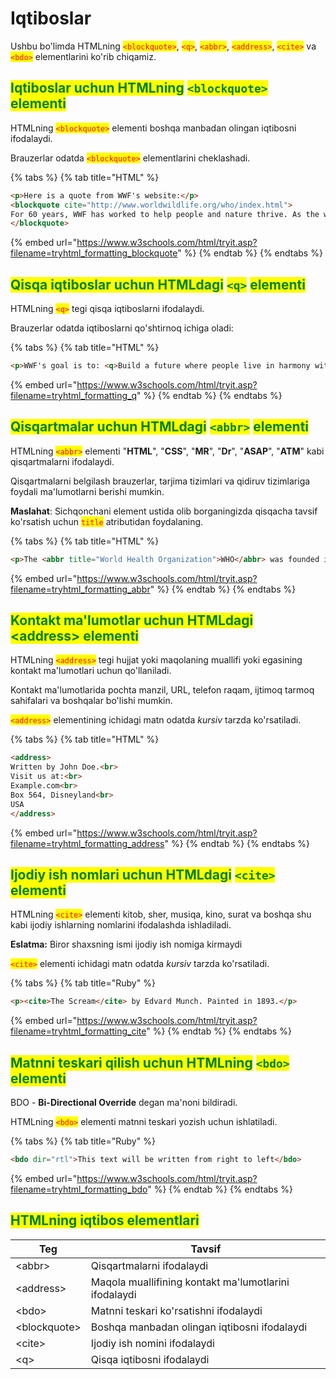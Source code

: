 # Iqtiboslar

Ushbu bo'limda HTMLning <mark style="color:red;">`<blockquote>`</mark>, <mark style="color:red;">`<q>`</mark>, <mark style="color:red;">`<abbr>`</mark>, <mark style="color:red;">`<address>`</mark>, <mark style="color:red;">`<cite>`</mark> va <mark style="color:red;">`<bdo>`</mark> elementlarini ko'rib chiqamiz.

## <mark style="color:green;">Iqtiboslar uchun HTMLning</mark> <mark style="color:green;">`<blockquote>`</mark> <mark style="color:green;">elementi</mark>

HTMLning <mark style="color:red;">`<blockquote>`</mark> elementi boshqa manbadan olingan iqtibosni ifodalaydi.

Brauzerlar odatda <mark style="color:red;">`<blockquote>`</mark> elementlarini cheklashadi.

{% tabs %}
{% tab title="HTML" %}
```html
<p>Here is a quote from WWF's website:</p>
<blockquote cite="http://www.worldwildlife.org/who/index.html">
For 60 years, WWF has worked to help people and nature thrive. As the world's leading conservation organization, WWF works in nearly 100 countries. At every level, we collaborate with people around the world to develop and deliver innovative solutions that protect communities, wildlife, and the places in which they live.
</blockquote>
```

{% embed url="https://www.w3schools.com/html/tryit.asp?filename=tryhtml_formatting_blockquote" %}
{% endtab %}
{% endtabs %}

## <mark style="color:green;">Qisqa iqtiboslar uchun HTMLdagi</mark> <mark style="color:green;">`<q>`</mark> <mark style="color:green;">elementi</mark>

HTMLning <mark style="color:red;">`<q>`</mark> tegi qisqa iqtiboslarni ifodalaydi.

Brauzerlar odatda iqtiboslarni qo'shtirnoq ichiga oladi:

{% tabs %}
{% tab title="HTML" %}
```html
<p>WWF's goal is to: <q>Build a future where people live in harmony with nature.</q></p>
```

{% embed url="https://www.w3schools.com/html/tryit.asp?filename=tryhtml_formatting_q" %}
{% endtab %}
{% endtabs %}

## <mark style="color:green;">Qisqartmalar uchun HTMLdagi</mark> <mark style="color:green;">`<abbr>`</mark> <mark style="color:green;">elementi</mark>

HTMLning <mark style="color:red;">`<abbr>`</mark> elementi "**HTML**", "**CSS**", "**MR**", "**Dr**", "**ASAP**", "**ATM**" kabi qisqartmalarni ifodalaydi.

Qisqartmalarni belgilash brauzerlar, tarjima tizimlari va qidiruv tizimlariga foydali ma'lumotlarni berishi mumkin.

**Maslahat**: Sichqonchani element ustida olib borganingizda qisqacha tavsif ko'rsatish uchun <mark style="color:red;">`title`</mark> atributidan foydalaning.

{% tabs %}
{% tab title="HTML" %}
```html
<p>The <abbr title="World Health Organization">WHO</abbr> was founded in 1948.</p>
```

{% embed url="https://www.w3schools.com/html/tryit.asp?filename=tryhtml_formatting_abbr" %}
{% endtab %}
{% endtabs %}

## <mark style="color:green;">Kontakt ma'lumotlar uchun HTMLdagi \<address> elementi</mark>

HTMLning <mark style="color:red;">`<address>`</mark> tegi hujjat yoki maqolaning muallifi yoki egasining kontakt ma'lumotlari uchun qo'llaniladi.

Kontakt ma'lumotlarida pochta manzil, URL, telefon raqam, ijtimoq tarmoq sahifalari va boshqalar bo'lishi mumkin.

<mark style="color:red;">`<address>`</mark> elementining ichidagi matn odatda _kursiv_ tarzda ko'rsatiladi.

{% tabs %}
{% tab title="HTML" %}
```html
<address>
Written by John Doe.<br>
Visit us at:<br>
Example.com<br>
Box 564, Disneyland<br>
USA
</address>
```

{% embed url="https://www.w3schools.com/html/tryit.asp?filename=tryhtml_formatting_address" %}
{% endtab %}
{% endtabs %}

## <mark style="color:green;">Ijodiy ish nomlari uchun HTMLdagi</mark> <mark style="color:green;">`<cite>`</mark> <mark style="color:green;">elementi</mark>

HTMLning <mark style="color:red;">`<cite>`</mark> elementi kitob, sher, musiqa, kino, surat va boshqa shu kabi ijodiy ishlarning nomlarini ifodalashda ishladiladi.

**Eslatma:** Biror shaxsning ismi ijodiy ish nomiga kirmaydi

<mark style="color:red;">`<cite>`</mark> elementi ichidagi matn odatda _kursiv_ tarzda ko'rsatiladi.

{% tabs %}
{% tab title="Ruby" %}
```html
<p><cite>The Scream</cite> by Edvard Munch. Painted in 1893.</p>
```

{% embed url="https://www.w3schools.com/html/tryit.asp?filename=tryhtml_formatting_cite" %}
{% endtab %}
{% endtabs %}

## <mark style="color:green;">Matnni teskari qilish uchun HTMLning</mark> <mark style="color:green;">`<bdo>`</mark> <mark style="color:green;">elementi</mark>

BDO - **Bi-Directional Override** degan ma'noni bildiradi.

HTMLning <mark style="color:red;">`<bdo>`</mark> elementi matnni teskari yozish uchun ishlatiladi.

{% tabs %}
{% tab title="Ruby" %}
```html
<bdo dir="rtl">This text will be written from right to left</bdo>
```

{% embed url="https://www.w3schools.com/html/tryit.asp?filename=tryhtml_formatting_bdo" %}
{% endtab %}
{% endtabs %}

## <mark style="color:green;">HTMLning iqtibos elementlari</mark>

| Teg           | Tavsif                                                |
| ------------- | ----------------------------------------------------- |
| \<abbr>       | Qisqartmalarni ifodalaydi                             |
| \<address>    | Maqola muallifining kontakt ma'lumotlarini ifodalaydi |
| \<bdo>        | Matnni teskari ko'rsatishni ifodalaydi                |
| \<blockquote> | Boshqa manbadan olingan iqtibosni ifodalaydi          |
| \<cite>       | Ijodiy ish nomini ifodalaydi                          |
| \<q>          | Qisqa iqtibosni ifodalaydi                            |
